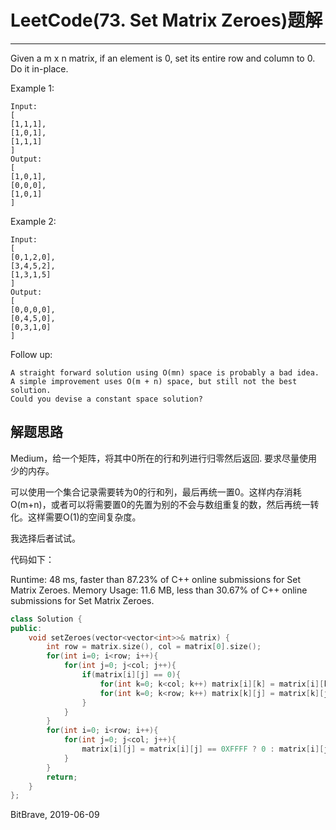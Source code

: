 # LeetCode(73. Set Matrix Zeroes)题解
------
Given a m x n matrix, if an element is 0, set its entire row and column to 0. Do it in-place.

Example 1:

    Input: 
    [
    [1,1,1],
    [1,0,1],
    [1,1,1]
    ]
    Output: 
    [
    [1,0,1],
    [0,0,0],
    [1,0,1]
    ]
Example 2:

    Input: 
    [
    [0,1,2,0],
    [3,4,5,2],
    [1,3,1,5]
    ]
    Output: 
    [
    [0,0,0,0],
    [0,4,5,0],
    [0,3,1,0]
    ]
Follow up:

    A straight forward solution using O(mn) space is probably a bad idea.
    A simple improvement uses O(m + n) space, but still not the best solution.
    Could you devise a constant space solution?


## 解题思路
Medium，给一个矩阵，将其中0所在的行和列进行归零然后返回. 要求尽量使用少的内存。

可以使用一个集合记录需要转为0的行和列，最后再统一置0。这样内存消耗O(m+n)，或者可以将需要置0的先置为别的不会与数组重复的数，然后再统一转化。这样需要O(1)的空间复杂度。

我选择后者试试。

代码如下：

Runtime: 48 ms, faster than 87.23% of C++ online submissions for Set Matrix Zeroes.
Memory Usage: 11.6 MB, less than 30.67% of C++ online submissions for Set Matrix Zeroes.

```c++
class Solution {
public:
    void setZeroes(vector<vector<int>>& matrix) {
        int row = matrix.size(), col = matrix[0].size();
        for(int i=0; i<row; i++){
            for(int j=0; j<col; j++){
                if(matrix[i][j] == 0){
                    for(int k=0; k<col; k++) matrix[i][k] = matrix[i][k] != 0 ? 0XFFFF : 0;
                    for(int k=0; k<row; k++) matrix[k][j] = matrix[k][j] != 0 ? 0XFFFF : 0;
                }
            }
        }
        for(int i=0; i<row; i++){
            for(int j=0; j<col; j++){
                matrix[i][j] = matrix[i][j] == 0XFFFF ? 0 : matrix[i][j];
            }
        }
        return;
    }
};
```

BitBrave, 2019-06-09
